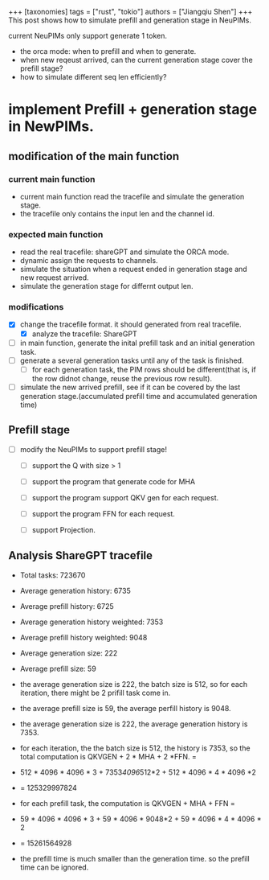 +++
[taxonomies]
tags = ["rust", "tokio"]
authors = ["Jiangqiu Shen"]
+++
This post shows how to simulate prefill and generation stage in NeuPIMs.

current NeuPIMs only support generate 1 token.


- the orca mode: when to prefill and when to generate.
- when new reqeust arrived, can the current generation stage cover the prefill stage?
- how to simulate different seq len efficiently?
<!-- more -->
# implement Prefill + generation stage in NewPIMs.

## modification of the main function
### current main function
- current main function read the tracefile and simulate the generation stage.
- the tracefile only contains the input len and the channel id.
### expected main function
- read the real tracefile: shareGPT and simulate the ORCA mode.
- dynamic assign the requests to channels.
- simulate the situation when a request ended in generation stage and new request arrived.
- simulate the generation stage for differnt output len.
### modifications
- [x] change the tracefile format. it should generated from real tracefile.
  - [x] analyze the tracefile: ShareGPT
- [ ] in main function, generate the inital prefill task and an initial generation task.
- [ ] generate a several generation tasks until any of the task is finished.
  - [ ] for each generation task, the PIM rows should be different(that is, if the row didnot change, reuse the previous row result).
- [ ] simulate the new arrived prefill, see if it can be covered by the last generation stage.(accumulated prefill time and accumulated generation time)
## Prefill stage

- [ ] modify the NeuPIMs to support prefill stage!
  - [ ] support the Q with size > 1
  - [ ] support the program that generate code for MHA 
  - [ ] support the program support QKV gen for each request.
  - [ ] support the program FFN for each request.
  - [ ] support Projection.


## Analysis ShareGPT tracefile
- Total tasks: 723670
- Average generation history: 6735
- Average prefill history: 6725
- Average generation history weighted: 7353
- Average prefill history weighted: 9048
- Average generation size: 222
- Average prefill size: 59

- the average generation size is 222, the batch size is 512, so for each iteration, there might be 2 prifill task come in.
- the average prefill size is 59, the average perfill history is 9048.
- the average generation size is 222, the average generation history is 7353.
- for each iteration, the the batch size is 512, the history is 7353, so the total computation is QKVGEN + 2 * MHA + 2 *FFN. =
-  512 * 4096 * 4096 * 3 + 7353*4096*512*2 + 512 * 4096 * 4 * 4096 *2
- = 125329997824
- for each prefill task, the computation is QKVGEN + MHA + FFN =
-  59 * 4096 * 4096 * 3 + 59 * 4096 * 9048*2 + 59 * 4096 * 4 * 4096 * 2
- = 15261564928
- the prefill time is much smaller than the generation time. so the prefill time can be ignored.


